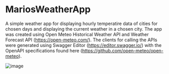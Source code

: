 # MariosWeatherApp
A simple weather app for displaying hourly temperatire data of cities for chosen days and displaying the current weather in a chosen city.
The app was created using Open Meteo Historical Weather API and Weather Forecast API (https://open-meteo.com/).
The clients for calling the APIs were generated using Swagger Editor (https://editor.swagger.io/) with the OpenAPI specifications found here (https://github.com/open-meteo/open-meteo).

![image](https://github.com/mariopanzov/MariosWeatherApp/assets/91957555/c7b52dc8-6892-4374-ac97-1326aa83b346)
